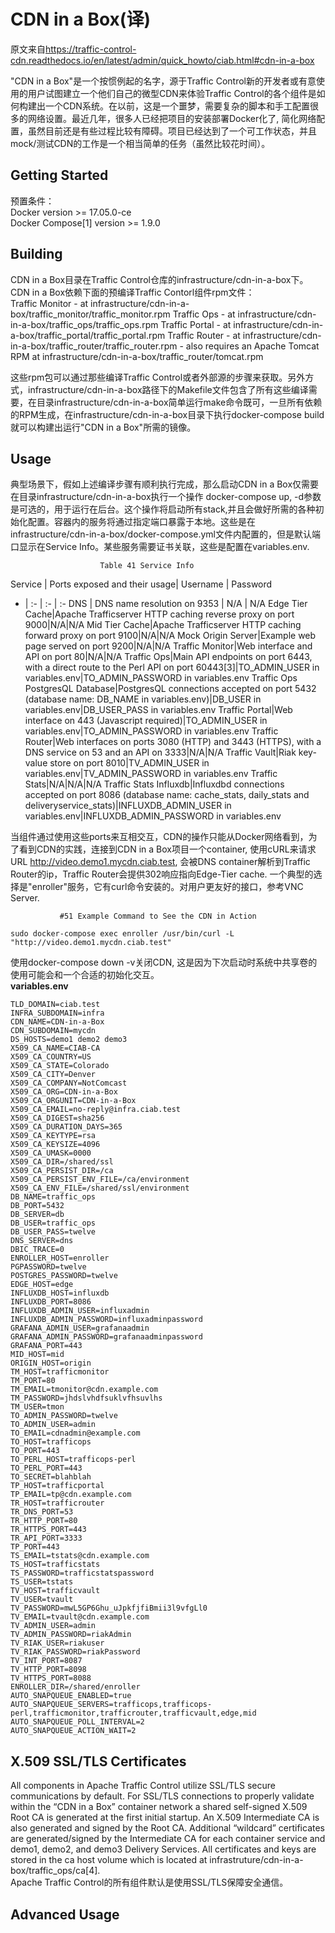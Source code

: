 # CDN in a Box(译)  
原文来自<https://traffic-control-cdn.readthedocs.io/en/latest/admin/quick_howto/ciab.html#cdn-in-a-box>  

"CDN in a Box"是一个按惯例起的名字，源于Traffic Control新的开发者或有意使用的用户试图建立一个他们自己的微型CDN来体验Traffic Control的各个组件是如何构建出一个CDN系统。在以前，这是一个噩梦，需要复杂的脚本和手工配置很多的网络设置。最近几年，很多人已经把项目的安装部署Docker化了, 简化网络配置，虽然目前还是有些过程比较有障碍。项目已经达到了一个可工作状态，并且mock/测试CDN的工作是一个相当简单的任务（虽然比较花时间）。  

## Getting Started  

预置条件：  
Docker version >= 17.05.0-ce  
Docker Compose[1] version >= 1.9.0  

## Building  

CDN in a Box目录在Traffic Control仓库的infrastructure/cdn-in-a-box下。CDN in a Box依赖下面的预编译Traffic Contorl组件rpm文件：  
Traffic Monitor - at infrastructure/cdn-in-a-box/traffic_monitor/traffic_monitor.rpm
Traffic Ops - at infrastructure/cdn-in-a-box/traffic_ops/traffic_ops.rpm
Traffic Portal - at infrastructure/cdn-in-a-box/traffic_portal/traffic_portal.rpm
Traffic Router - at infrastructure/cdn-in-a-box/traffic_router/traffic_router.rpm - also requires an Apache Tomcat RPM at infrastructure/cdn-in-a-box/traffic_router/tomcat.rpm  


这些rpm包可以通过那些编译Traffic Control或者外部源的步骤来获取。另外方式，infrastructure/cdn-in-a-box路径下的Makefile文件包含了所有这些编译需要，在目录infrastructure/cdn-in-a-box简单运行make命令既可，一旦所有依赖的RPM生成，在infrastructure/cdn-in-a-box目录下执行docker-compose build就可以构建出运行"CDN in a Box"所需的镜像。  


## Usage  
典型场景下，假如上述编译步骤有顺利执行完成，那么启动CDN in a Box仅需要在目录infrastructure/cdn-in-a-box执行一个操作 docker-compose up, -d参数是可选的，用于运行在后台。这个操作将启动所有stack,并且会做好所需的各种初始化配置。容器内的服务将通过指定端口暴露于本地。这些是在infrastructure/cdn-in-a-box/docker-compose.yml文件内配置的，但是默认端口显示在Service Info。某些服务需要证书关联，这些是配置在variables.env.  

                        Table 41 Service Info  
Service | Ports exposed and their usage| Username | Password
- | :- | :- | :- 
DNS | DNS name resolution on 9353	 | N/A | N/A
Edge Tier Cache|Apache Trafficserver HTTP caching reverse proxy on port 9000|N/A|N/A
Mid Tier Cache|Apache Trafficserver HTTP caching forward proxy on port 9100|N/A|N/A
Mock Origin Server|Example web page served on port 9200|N/A|N/A
Traffic Monitor|Web interface and API on port 80|N/A|N/A
Traffic Ops|Main API endpoints on port 6443, with a direct route to the Perl API on port 60443[3]|TO_ADMIN_USER in variables.env|TO_ADMIN_PASSWORD in variables.env
Traffic Ops PostgresQL Database|PostgresQL connections accepted on port 5432 (database name: DB_NAME in variables.env)|DB_USER in variables.env|DB_USER_PASS in variables.env
Traffic Portal|Web interface on 443 (Javascript required)|TO_ADMIN_USER in variables.env|TO_ADMIN_PASSWORD in variables.env
Traffic Router|Web interfaces on ports 3080 (HTTP) and 3443 (HTTPS), with a DNS service on 53 and an API on 3333|N/A|N/A
Traffic Vault|Riak key-value store on port 8010|TV_ADMIN_USER in variables.env|TV_ADMIN_PASSWORD in variables.env
Traffic Stats|N/A|N/A|N/A
Traffic Stats Influxdb|Influxdbd connections accepted on port 8086 (database name: cache_stats, daily_stats and deliveryservice_stats)|INFLUXDB_ADMIN_USER in variables.env|INFLUXDB_ADMIN_PASSWORD in variables.env  

当组件通过使用这些ports来互相交互，CDN的操作只能从Docker网络看到，为了看到CDN的实践，连接到CDN in a Box项目一个container, 使用cURL来请求URL http://video.demo1.mycdn.ciab.test, 会被DNS container解析到Traffic Router的ip，Traffic Router会提供302响应指向Edge-Tier cache.
一个典型的选择是"enroller"服务，它有curl命令安装的。对用户更友好的接口，参考VNC Server.  

               #51 Example Command to See the CDN in Action  
```
sudo docker-compose exec enroller /usr/bin/curl -L "http://video.demo1.mycdn.ciab.test"  
```
使用docker-compose down -v关闭CDN, 这是因为下次启动时系统中共享卷的使用可能会和一个合适的初始化交互。  
**variables.env**  
```
TLD_DOMAIN=ciab.test
INFRA_SUBDOMAIN=infra
CDN_NAME=CDN-in-a-Box
CDN_SUBDOMAIN=mycdn
DS_HOSTS=demo1 demo2 demo3
X509_CA_NAME=CIAB-CA
X509_CA_COUNTRY=US
X509_CA_STATE=Colorado
X509_CA_CITY=Denver
X509_CA_COMPANY=NotComcast
X509_CA_ORG=CDN-in-a-Box
X509_CA_ORGUNIT=CDN-in-a-Box
X509_CA_EMAIL=no-reply@infra.ciab.test
X509_CA_DIGEST=sha256
X509_CA_DURATION_DAYS=365
X509_CA_KEYTYPE=rsa
X509_CA_KEYSIZE=4096
X509_CA_UMASK=0000
X509_CA_DIR=/shared/ssl
X509_CA_PERSIST_DIR=/ca
X509_CA_PERSIST_ENV_FILE=/ca/environment
X509_CA_ENV_FILE=/shared/ssl/environment
DB_NAME=traffic_ops
DB_PORT=5432
DB_SERVER=db
DB_USER=traffic_ops
DB_USER_PASS=twelve
DNS_SERVER=dns
DBIC_TRACE=0
ENROLLER_HOST=enroller
PGPASSWORD=twelve
POSTGRES_PASSWORD=twelve
EDGE_HOST=edge
INFLUXDB_HOST=influxdb
INFLUXDB_PORT=8086
INFLUXDB_ADMIN_USER=influxadmin
INFLUXDB_ADMIN_PASSWORD=influxadminpassword
GRAFANA_ADMIN_USER=grafanaadmin
GRAFANA_ADMIN_PASSWORD=grafanaadminpassword
GRAFANA_PORT=443
MID_HOST=mid
ORIGIN_HOST=origin
TM_HOST=trafficmonitor
TM_PORT=80
TM_EMAIL=tmonitor@cdn.example.com
TM_PASSWORD=jhdslvhdfsuklvfhsuvlhs
TM_USER=tmon
TO_ADMIN_PASSWORD=twelve
TO_ADMIN_USER=admin
TO_EMAIL=cdnadmin@example.com
TO_HOST=trafficops
TO_PORT=443
TO_PERL_HOST=trafficops-perl
TO_PERL_PORT=443
TO_SECRET=blahblah
TP_HOST=trafficportal
TP_EMAIL=tp@cdn.example.com
TR_HOST=trafficrouter
TR_DNS_PORT=53
TR_HTTP_PORT=80
TR_HTTPS_PORT=443
TR_API_PORT=3333
TP_PORT=443
TS_EMAIL=tstats@cdn.example.com
TS_HOST=trafficstats
TS_PASSWORD=trafficstatspassword
TS_USER=tstats
TV_HOST=trafficvault
TV_USER=tvault
TV_PASSWORD=mwL5GP6Ghu_uJpkfjfiBmii3l9vfgLl0
TV_EMAIL=tvault@cdn.example.com
TV_ADMIN_USER=admin
TV_ADMIN_PASSWORD=riakAdmin
TV_RIAK_USER=riakuser
TV_RIAK_PASSWORD=riakPassword
TV_INT_PORT=8087
TV_HTTP_PORT=8098
TV_HTTPS_PORT=8088
ENROLLER_DIR=/shared/enroller
AUTO_SNAPQUEUE_ENABLED=true
AUTO_SNAPQUEUE_SERVERS=trafficops,trafficops-perl,trafficmonitor,trafficrouter,trafficvault,edge,mid
AUTO_SNAPQUEUE_POLL_INTERVAL=2
AUTO_SNAPQUEUE_ACTION_WAIT=2
```  

## X.509 SSL/TLS Certificates  
All components in Apache Traffic Control utilize SSL/TLS secure communications by default. For SSL/TLS connections to properly validate within the “CDN in a Box” container network a shared self-signed X.509 Root CA is generated at the first initial startup. An X.509 Intermediate CA is also generated and signed by the Root CA. Additional “wildcard” certificates are generated/signed by the Intermediate CA for each container service and demo1, demo2, and demo3 Delivery Services. All certificates and keys are stored in the ca host volume which is located at infrastruture/cdn-in-a-box/traffic_ops/ca[4].  
Apache Traffic Control的所有组件默认是使用SSL/TLS保障安全通信。  

## Advanced Usage  
